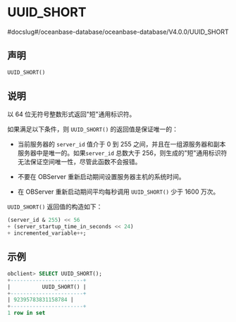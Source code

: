 UUID_SHORT 
===============================
#docslug#/oceanbase-database/oceanbase-database/V4.0.0/UUID_SHORT


声明 
-----------------------

```sql
UUID_SHORT()
```



说明 
-----------------------

以 64 位无符号整数形式返回"短"通用标识符。

如果满足以下条件，则 `UUID_SHORT()` 的返回值是保证唯一的：

* 当前服务器的 `server_id` 值介于 0 到 255 之间，并且在一组源服务器和副本服务器中是唯一的。如果`server_id` 总数大于 256，则生成的"短"通用标识符无法保证空间唯一性，尽管此函数不会报错。

  

* 不要在 OBServer 重新启动期间设置服务器主机的系统时间。

  

* 在 OBServer 重新启动期间平均每秒调用 `UUID_SHORT()` 少于 1600 万次。

  




`UUID_SHORT()` 返回值的构造如下：

```sql
(server_id & 255) << 56
+ (server_startup_time_in_seconds << 24)
+ incremented_variable++;
```



示例 
-----------------------

```sql
obclient> SELECT UUID_SHORT();
+-----------------------+
|          UUID_SHORT() |
+-----------------------+
| 92395783831158784 |
+-----------------------+
1 row in set
```


